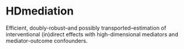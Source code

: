 HDmediation
================

<!-- badges: start -->
<!-- badges: end -->

Efficient, doubly-robust–and possibly transported–estimation of
interventional (in)direct effects with high-dimensional mediators and
mediator-outcome confounders.
